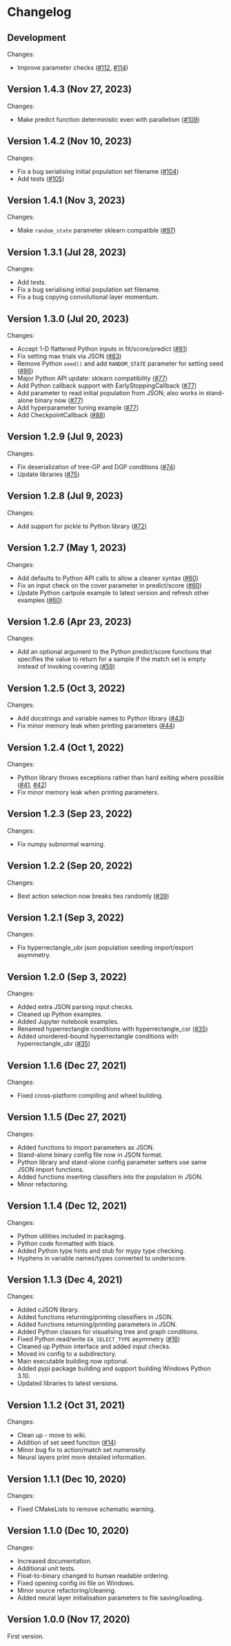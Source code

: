 # Changelog

## Development

Changes:
*   Improve parameter checks ([#112](https://github.com/xcsf-dev/xcsf/pull/112), [#114](https://github.com/xcsf-dev/xcsf/pull/114))

## Version 1.4.3 (Nov 27, 2023)

Changes:
*   Make predict function deterministic even with parallelism ([#109](https://github.com/xcsf-dev/xcsf/pull/109))

## Version 1.4.2 (Nov 10, 2023)

Changes:
*   Fix a bug serialising initial population set filename ([#104](https://github.com/xcsf-dev/xcsf/pull/104))
*   Add tests ([#105](https://github.com/xcsf-dev/xcsf/pull/105))

## Version 1.4.1 (Nov 3, 2023)

Changes:
*   Make `random_state` parameter sklearn compatible ([#97](https://github.com/xcsf-dev/xcsf/pull/97))

## Version 1.3.1 (Jul 28, 2023)

Changes:
*   Add tests.
*   Fix a bug serialising initial population set filename.
*   Fix a bug copying convolutional layer momentum.

## Version 1.3.0 (Jul 20, 2023)

Changes:
*   Accept 1-D flattened Python inputs in fit/score/predict ([#81](https://github.com/xcsf-dev/xcsf/pull/81))
*   Fix setting max trials via JSON ([#83](https://github.com/xcsf-dev/xcsf/pull/83))
*   Remove Python `seed()` and add `RANDOM_STATE` parameter for setting seed ([#86](https://github.com/xcsf-dev/xcsf/pull/86))
*   Major Python API update: sklearn compatibility ([#77](https://github.com/xcsf-dev/xcsf/pull/77))
*   Add Python callback support with EarlyStoppingCallback ([#77](https://github.com/xcsf-dev/xcsf/pull/77))
*   Add parameter to read initial population from JSON; also works in stand-alone binary now ([#77](https://github.com/xcsf-dev/xcsf/pull/77))
*   Add hyperparameter tuning example ([#77](https://github.com/xcsf-dev/xcsf/pull/77))
*   Add CheckpointCallback ([#88](https://github.com/xcsf-dev/xcsf/pull/88))

## Version 1.2.9 (Jul 9, 2023)

Changes:
*    Fix deserialization of tree-GP and DGP conditions ([#74](https://github.com/xcsf-dev/xcsf/pull/74))
*    Update libraries ([#75](https://github.com/xcsf-dev/xcsf/pull/75))

## Version 1.2.8 (Jul 9, 2023)

Changes:
*    Add support for pickle to Python library ([#72](https://github.com/xcsf-dev/xcsf/pull/72))

## Version 1.2.7 (May 1, 2023)

Changes:
*    Add defaults to Python API calls to allow a cleaner syntax ([#60](https://github.com/xcsf-dev/xcsf/pull/60))
*    Fix an input check on the cover parameter in predict/score ([#60](https://github.com/xcsf-dev/xcsf/pull/60))
*    Update Python cartpole example to latest version and refresh other examples ([#60](https://github.com/xcsf-dev/xcsf/pull/60))

## Version 1.2.6 (Apr 23, 2023)

Changes:
*    Add an optional argument to the Python predict/score functions that specifies the value to return for a sample if the match set is empty instead of invoking covering ([#59](https://github.com/xcsf-dev/xcsf/pull/59))

## Version 1.2.5 (Oct 3, 2022)

Changes:
*    Add docstrings and variable names to Python library ([#43](https://github.com/xcsf-dev/xcsf/pull/43))
*    Fix minor memory leak when printing parameters ([#44](https://github.com/xcsf-dev/xcsf/pull/44))

## Version 1.2.4 (Oct 1, 2022)

Changes:
*    Python library throws exceptions rather than hard exiting where possible ([#41](https://github.com/xcsf-dev/xcsf/pull/41), [#42](https://github.com/xcsf-dev/xcsf/pull/42))
*    Fix minor memory leak when printing parameters.

## Version 1.2.3 (Sep 23, 2022)

Changes:
*    Fix numpy subnormal warning.

## Version 1.2.2 (Sep 20, 2022)

Changes:
*    Best action selection now breaks ties randomly ([#39](https://github.com/xcsf-dev/xcsf/pull/39))

## Version 1.2.1 (Sep 3, 2022)

Changes:
*    Fix hyperrectangle_ubr json population seeding import/export asymmetry.

## Version 1.2.0 (Sep 3, 2022)

Changes:
*    Added extra JSON parsing input checks.
*    Cleaned up Python examples.
*    Added Jupyter notebook examples.
*    Renamed hyperrectangle conditions with hyperrectangle_csr ([#35](https://github.com/xcsf-dev/xcsf/pull/35))
*    Added unordered-bound hyperrectangle conditions with hyperrectangle_ubr ([#35](https://github.com/xcsf-dev/xcsf/pull/35))

## Version 1.1.6 (Dec 27, 2021)

Changes:
*    Fixed cross-platform compiling and wheel building.

## Version 1.1.5 (Dec 27, 2021)

Changes:
*    Added functions to import parameters as JSON.
*    Stand-alone binary config file now in JSON format.
*    Python library and stand-alone config parameter setters use same JSON import functions.
*    Added functions inserting classifiers into the population in JSON.
*    Minor refactoring.

## Version 1.1.4 (Dec 12, 2021)

Changes:
*    Python utilities included in packaging.
*    Python code formatted with black.
*    Added Python type hints and stub for mypy type checking.
*    Hyphens in variable names/types converted to underscore.

## Version 1.1.3 (Dec 4, 2021)

Changes:
*    Added cJSON library.
*    Added functions returning/printing classifiers in JSON.
*    Added functions returning/printing parameters in JSON.
*    Added Python classes for visualising tree and graph conditions.
*    Fixed Python read/write `EA_SELECT_TYPE` asymmetry ([#16](https://github.com/xcsf-dev/xcsf/pull/16))
*    Cleaned up Python interface and added input checks.
*    Moved ini config to a subdirectory.
*    Main executable building now optional.
*    Added pypi package building and support building Windows Python 3.10.
*    Updated libraries to latest versions.

## Version 1.1.2 (Oct 31, 2021)

Changes:
*    Clean up - move to wiki.
*    Addition of set seed function ([#14](https://github.com/xcsf-dev/xcsf/pull/14))
*    Minor bug fix to action/match set numerosity.
*    Neural layers print more detailed information.

## Version 1.1.1 (Dec 10, 2020)

Changes:
*    Fixed CMakeLists to remove schematic warning.

## Version 1.1.0 (Dec 10, 2020)

Changes:
*    Increased documentation.
*    Additional unit tests.
*    Float-to-binary changed to human readable ordering.
*    Fixed opening config ini file on Windows.
*    Minor source refactoring/cleaning.
*    Added neural layer initialisation parameters to file saving/loading.

## Version 1.0.0 (Nov 17, 2020)

First version.
